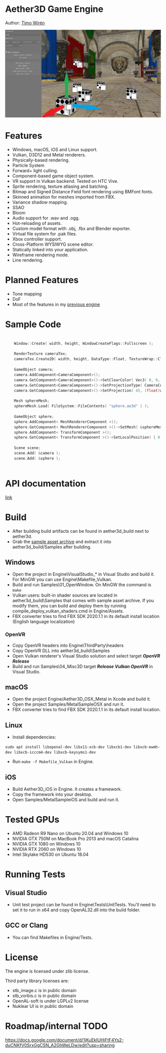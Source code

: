 # Aether3D Game Engine

Author: [Timo Wirén](http://twiren.kapsi.fi)

![Screenshot](/Engine/Assets/sample.jpg)

# Features

  - Windows, macOS, iOS and Linux support.
  - Vulkan, D3D12 and Metal renderers.
  - Physically-based rendering.
  - Particle System
  - Forward+ light culling.
  - Component-based game object system.
  - VR support in Vulkan backend. Tested on HTC Vive.
  - Sprite rendering, texture atlasing and batching.
  - Bitmap and Signed Distance Field font rendering using BMFont fonts.
  - Skinned animation for meshes imported from FBX.
  - Variance shadow mapping.
  - SSAO
  - Bloom
  - Audio support for .wav and .ogg.
  - Hot-reloading of assets.
  - Custom model format with .obj, .fbx and Blender exporter.
  - Virtual file system for .pak files.
  - Xbox controller support.
  - Cross-Platform WYSIWYG scene editor.
  - Statically linked into your application.
  - Wireframe rendering mode.
  - Line rendering.

# Planned Features

  - Tone mapping
  - DoF
  - Most of the features in my [previous engine](http://twiren.kapsi.fi/aether3d.html)

# Sample Code

```C

    Window::Create( width, height, WindowCreateFlags::Fullscreen );
	
    RenderTexture cameraTex;
    cameraTex.Create2D( width, height, DataType::Float, TextureWrap::Clamp, TextureFilter::Linear, "cameraTex", false );

    GameObject camera;
    camera.AddComponent<CameraComponent>();
    camera.GetComponent<CameraComponent>()->SetClearColor( Vec3( 0, 0, 0 ) );
    camera.GetComponent<CameraComponent>()->SetProjectionType( CameraComponent::ProjectionType::Perspective );
    camera.GetComponent<CameraComponent>()->SetProjection( 45, (float)width / (float)height, 0.1f, 200 );

    Mesh sphereMesh;
    sphereMesh.Load( FileSystem::FileContents( "sphere.ae3d" ) );

    GameObject sphere;
    sphere.AddComponent< MeshRendererComponent >();
    sphere.GetComponent< MeshRendererComponent >()->SetMesh( &sphereMesh );
    sphere.AddComponent< TransformComponent >();
    sphere.GetComponent< TransformComponent >()->SetLocalPosition( { 0, 4, -80 } );

    Scene scene;
    scene.Add( &camera );
    scene.Add( &sphere );
    
```

# API documentation

[link](http://twiren.kapsi.fi/doc_v0.8.7/html/)

# Build

  - After building build artifacts can be found in aether3d_build next to aether3d.
  - Grab the [sample asset archive](https://twiren.kapsi.fi/files/aether3d_sample_v0.8.7.zip) and extract it into aether3d_build/Samples after building.

## Windows

  - Open the project in Engine\VisualStudio_* in Visual Studio and build it. For MinGW you can use Engine\Makefile_Vulkan.
  - Build and run Samples\01_OpenWindow. On MinGW the command is `make`
  - Vulkan users: built-in shader sources are located in aether3d_build\Samples that comes with sample asset archive. If you modify them, you can build and deploy them by running compile_deploy_vulkan_shaders.cmd in Engine/Assets. 
  - FBX converter tries to find FBX SDK 2020.1.1 in its default install location (English language localization)
  
### OpenVR
  - Copy OpenVR headers into Engine\ThirdParty\headers
  - Copy OpenVR DLL into aether3d_build\Samples
  - Open Vulkan renderer's Visual Studio solution and select target ***OpenVR Release***
  - Build and run Samples\04_Misc3D target ***Release Vulkan OpenVR*** in Visual Studio.

## macOS

  - Open the project Engine/Aether3D_OSX_Metal in Xcode and build it.
  - Open the project Samples/MetalSampleOSX and run it. 
  - FBX converter tries to find FBX SDK 2020.1.1 in its default install location.

## Linux

  - Install dependencies:

`sudo apt install libopenal-dev libx11-xcb-dev libxcb1-dev libxcb-ewmh-dev libxcb-icccm4-dev libxcb-keysyms1-dev`

  - Run `make -f Makefile_Vulkan` in Engine.

## iOS
  - Build Aether3D_iOS in Engine. It creates a framework.
  - Copy the framework into your desktop.
  - Open Samples/MetalSampleiOS and build and run it.

# Tested GPUs
  - AMD Radeon R9 Nano on Ubuntu 20.04 and Windows 10
  - NVIDIA GTX 750M on MacBook Pro 2013 and macOS Catalina
  - NVIDIA GTX 1080 on Windows 10
  - NVIDIA RTX 2060 on Windows 10
  - Intel Skylake HD530 on Ubuntu 18.04

# Running Tests

## Visual Studio

  - Unit test project can be found in Engine\Tests\UnitTests. You'll need to set it to run in x64 and copy OpenAL32.dll into the build folder.

## GCC or Clang

  - You can find Makefiles in Engine/Tests.

# License

The engine is licensed under zlib license.

Third party library licenses are:

  - stb_image.c is in public domain
  - stb_vorbis.c is in public domain
  - OpenAL-soft is under LGPLv2 license
  - Nuklear UI is in public domain

# Roadmap/internal TODO

https://docs.google.com/document/d/1jKuEkIUHiFtF4Ys2-duCNKfV0SrxGgCSN_A2GhWeLDw/edit?usp=sharing
